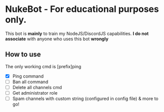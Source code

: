 # NukeBot - For educational purposes only.
This bot is **mainly** to train my NodeJS/DiscordJS capabilities. **I do not associate** with anyone who uses this bot **wrongly**

## How to use
The only working cmd is [prefix]ping

- [x] Ping command
- [ ] Ban all command
- [ ] Delete all channels cmd
- [ ] Get administrator role
- [ ] Spam channels with custom string (configured in config file)
& more to go!

